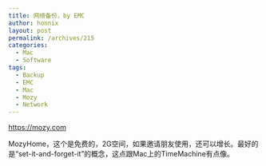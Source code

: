 ```yaml
---
title: 网络备份，by EMC
author: honnix
layout: post
permalink: /archives/215
categories:
  - Mac
  - Software
tags:
  - Backup
  - EMC
  - Mac
  - Mozy
  - Network
---
```

<https://mozy.com>

MozyHome，这个是免费的，2G空间，如果邀请朋友使用，还可以增长。最好的是“set-it-and-forget-it”的概念，这点跟Mac上的TimeMachine有点像。